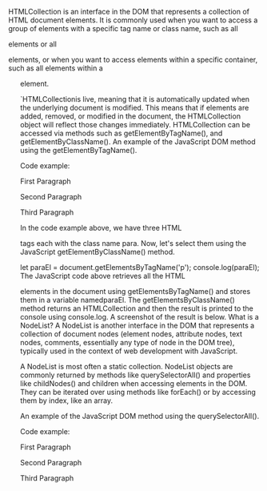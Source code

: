 HTMLCollection is an interface in the DOM that represents a collection of HTML document elements. 
It is commonly used when you want to access a group of elements with a specific tag name or class name,
such as all <div> elements or all <p>elements, or when you want to access elements within a specific container, such as all elements within a <ul> element.

`HTMLCollectionis live, meaning that it is automatically updated when the underlying document is modified.
This means that if elements are added, removed, or modified in the document, the HTMLCollection object will reflect those changes immediately.
HTMLCollection can be accessed via methods such as getElementByTagName(), and getElementByClassName().
An example of the JavaScript DOM method using the getElementByTagName().

Code example:

<p class="para">First Paragraph</p>
<p class="para">Second Paragraph</p>
<p class="para">Third Paragraph</p>
In the code example above, we have three HTML <p> tags each with the class name para. Now, let's select them using the JavaScript getElementByClassName() method.

let paraEl = document.getElementsByTagName('p');
console.log(paraEl);
The JavaScript code above retrieves all the HTML <p> elements in the document using getElementsByTagName() and stores them in a variable namedparaEl. 
The getElementsByClassName() method returns an HTMLCollection and then the result is printed to the console using console.log.
A screenshot of the result is below.
What is a NodeList?
A NodeList is another interface in the DOM that represents a collection of document nodes (element nodes, attribute nodes, text nodes, comments, essentially any type of node in the DOM tree), typically used in the context of web development with JavaScript.

A NodeList is most often a static collection. NodeList objects are commonly returned by methods like querySelectorAll() and properties like childNodes() and children when accessing elements in the DOM. They can be iterated over using methods like forEach() or by accessing them by index, like an array.

An example of the JavaScript DOM method using the querySelectorAll().

Code example:

<p class="para">First Paragraph</p>
<p class="para">Second Paragraph</p>
<p class="para">Third Paragraph</p>
